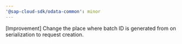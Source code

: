 ```yaml
---
'@sap-cloud-sdk/odata-common': minor
---
```


[Improvement] Change the place where batch ID is generated from on serialization to request creation.
